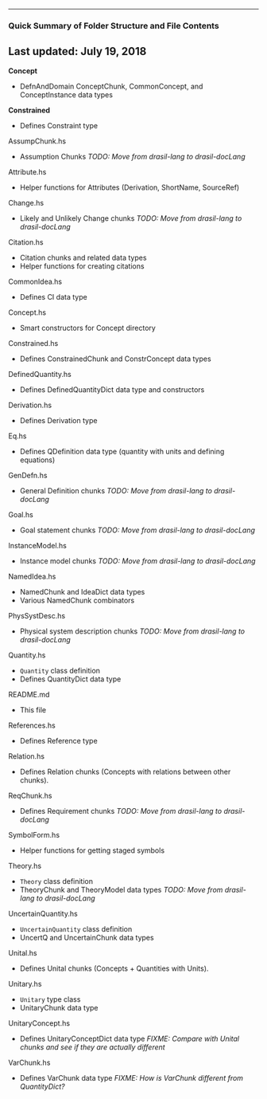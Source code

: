 ----------------------------------------------------------
### Quick Summary of Folder Structure and File Contents
Last updated: July 19, 2018
----------------------------------------------------------

**Concept**
  - DefnAndDomain ConceptChunk, CommonConcept, and ConceptInstance data types

**Constrained**
  - Defines Constraint type

AssumpChunk.hs
  - Assumption Chunks *TODO: Move from drasil-lang to drasil-docLang*

Attribute.hs
  - Helper functions for Attributes (Derivation, ShortName, SourceRef)

Change.hs
  - Likely and Unlikely Change chunks *TODO: Move from drasil-lang to drasil-docLang*

Citation.hs
  - Citation chunks and related data types
  - Helper functions for creating citations

CommonIdea.hs
  - Defines CI data type

Concept.hs
  - Smart constructors for Concept directory

Constrained.hs
  - Defines ConstrainedChunk and ConstrConcept data types

DefinedQuantity.hs
  - Defines DefinedQuantityDict data type and constructors

Derivation.hs
  - Defines Derivation type

Eq.hs
  - Defines QDefinition data type (quantity with units and defining equations)

GenDefn.hs
  - General Definition chunks *TODO: Move from drasil-lang to drasil-docLang*

Goal.hs
  - Goal statement chunks *TODO: Move from drasil-lang to drasil-docLang*

InstanceModel.hs
  - Instance model chunks *TODO: Move from drasil-lang to drasil-docLang*

NamedIdea.hs
  - NamedChunk and IdeaDict data types
  - Various NamedChunk combinators

PhysSystDesc.hs
  - Physical system description chunks *TODO: Move from drasil-lang to drasil-docLang*

Quantity.hs
  - `Quantity` class definition
  - Defines QuantityDict data type

README.md
  - This file

References.hs
  - Defines Reference type

Relation.hs
  - Defines Relation chunks (Concepts with relations between other chunks).

ReqChunk.hs
  - Defines Requirement chunks *TODO: Move from drasil-lang to drasil-docLang*

SymbolForm.hs
  - Helper functions for getting staged symbols

Theory.hs
  - `Theory` class definition
  - TheoryChunk and TheoryModel data types *TODO: Move from drasil-lang to drasil-docLang*

UncertainQuantity.hs
  - `UncertainQuantity` class definition
  - UncertQ and UncertainChunk data types

Unital.hs
  - Defines Unital chunks (Concepts + Quantities with Units).

Unitary.hs
  - `Unitary` type class
  - UnitaryChunk data type

UnitaryConcept.hs
  - Defines UnitaryConceptDict data type *FIXME: Compare with Unital chunks and see if
    they are actually different*

VarChunk.hs
  - Defines VarChunk data type *FIXME: How is VarChunk different from QuantityDict?*